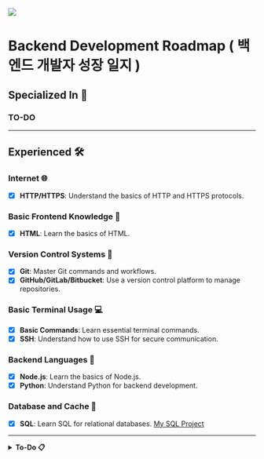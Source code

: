 <img src="https://capsule-render.vercel.app/api?type=venom&![header](https://capsule-render.vercel.app/api?color=gradient&customColorList=0,2,3)&height=300&section=header&text=SilberBullet%20Github&fontSize=90&fontColor=000000" />

# Backend Development Roadmap ( 백엔드 개발자 성장 일지 )

## Specialized In 🌟
### TO-DO

---
## Experienced 🛠️
### Internet 🌐
- [x] **HTTP/HTTPS**: Understand the basics of HTTP and HTTPS protocols.

### Basic Frontend Knowledge 🎨
- [x] **HTML**: Learn the basics of HTML.

### Version Control Systems 📂
- [x] **Git**: Master Git commands and workflows.
- [x] **GitHub/GitLab/Bitbucket**: Use a version control platform to manage repositories. 

### Basic Terminal Usage 💻
- [x] **Basic Commands**: Learn essential terminal commands.
- [x] **SSH**: Understand how to use SSH for secure communication.

### Backend Languages 📝
- [x] **Node.js**: Learn the basics of Node.js. 
- [x] **Python**: Understand Python for backend development.

### Database and Cache 💾
- [x] **SQL**: Learn SQL for relational databases. [My SQL Project](https://github.com/your-username/sql-project)

---

<details>
  <summary><strong>To-Do 📋</strong></summary>

### Internet 🌐
- [ ] **DNS**: Learn how DNS works and its role in the internet.
- [ ] **Browsers**: Know how browsers work and render web pages.
- [ ] **Hosting**: Learn about hosting providers and deploying applications.

### Basic Frontend Knowledge 🎨
- [ ] **CSS**: Understand CSS and how to style web pages.
- [ ] **JavaScript**: Learn JavaScript fundamentals.

### Backend Languages 📝
- [ ] **Java**: Learn Java fundamentals. [My Java Project](https://github.com/your-username/java-project)
  - **Team Project**: [E-commerce Backend](https://github.com/team-username/e-commerce-backend)
- [ ] **Go**: Explore Go for backend services. [My Go Project](https://github.com/your-username/go-project)
- [ ] **Ruby**: Learn the basics of Ruby. [My Ruby Project](https://github.com/your-username/ruby-project)

### Database and Cache 💾
- [ ] **NoSQL**: Understand NoSQL databases. [My NoSQL Project](https://github.com/your-username/nosql-project)
- [ ] **PostgreSQL**: Learn PostgreSQL. [My PostgreSQL Project](https://github.com/your-username/postgresql-project)
- [ ] **MongoDB**: Explore MongoDB. [My MongoDB Project](https://github.com/your-username/mongodb-project)
  - **Team Project**: [Real-time Analytics](https://github.com/team-username/real-time-analytics)
- [ ] **Redis**: Understand caching with Redis. [My Redis Project](https://github.com/your-username/redis-project)

### Web Servers 🌍
- [ ] **Nginx**: Learn how to configure and use Nginx. [My Nginx Project](https://github.com/your-username/nginx-project)
- [ ] **Apache**: Understand Apache web server basics. [My Apache Project](https://github.com/your-username/apache-project)

### API (REST & GraphQL) 📡
- [ ] **REST**: Learn RESTful API principles. [My REST API Project](https://github.com/your-username/rest-api-project)
  - **Team Project**: [Social Media API](https://github.com/team-username/social-media-api)
- [ ] **GraphQL**: Explore GraphQL for APIs. [My GraphQL Project](https://github.com/your-username/graphql-project)
- [ ] **JSON**: Understand JSON data format.
- [ ] **OpenAPI/Swagger**: Learn how to document APIs. [My Swagger Project](https://github.com/your-username/swagger-project)

### Authentication 🔐
- [ ] **OAuth**: Understand OAuth for authentication. [My OAuth Project](https://github.com/your-username/oauth-project)
- [ ] **JWT**: Learn about JSON Web Tokens. [My JWT Project](https://github.com/your-username/jwt-project)
  - **Team Project**: [Secure API Authentication](https://github.com/team-username/secure-api-authentication)
- [ ] **OpenID**: Explore OpenID for identity management.

### Testing 🧪
- [ ] **Unit Testing**: Learn the basics of unit testing. [My Unit Testing Project](https://github.com/your-username/unit-testing-project)
- [ ] **Integration Testing**: Understand integration testing. [My Integration Testing Project](https://github.com/your-username/integration-testing-project)
  - **Team Project**: [Comprehensive Test Suite](https://github.com/team-username/comprehensive-test-suite)
- [ ] **Functional Testing**: Explore functional testing methods.

### CI/CD 🚀
- [ ] **Jenkins**: Learn about Jenkins for CI/CD. [My Jenkins Project](https://github.com/your-username/jenkins-project)
- [ ] **GitHub Actions**: Explore GitHub Actions for automation. [My GitHub Actions Project](https://github.com/your-username/github-actions-project)
  - **Team Project**: [Automated Deployment Pipeline](https://github.com/team-username/automated-deployment-pipeline)
- [ ] **GitLab CI**: Understand GitLab CI/CD pipelines. [My GitLab CI Project](https://github.com/your-username/gitlab-ci-project)

### Design and Development Principles 📐
- [ ] **SOLID**: Learn the SOLID principles.
- [ ] **KISS**: Understand the KISS principle.
- [ ] **DRY**: Learn the DRY principle.
- [ ] **YAGNI**: Understand the YAGNI principle.

### Message Brokers 📬
- [ ] **RabbitMQ**: Learn about RabbitMQ for messaging. [My RabbitMQ Project](https://github.com/your-username/rabbitmq-project)
  - **Team Project**: [Asynchronous Processing](https://github.com/team-username/asynchronous-processing)
- [ ] **Kafka**: Explore Apache Kafka for event streaming. [My Kafka Project](https://github.com/your-username/kafka-project)

### Search Engines 🔍
- [ ] **Elasticsearch**: Learn the basics of Elasticsearch. [My

